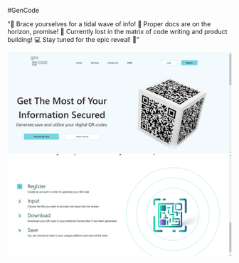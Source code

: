 #GenCode

"🎉 Brace yourselves for a tidal wave of info! 🌊 Proper docs are on the horizon, promise! 📝 Currently lost in the matrix of code writing and product building! 💻 Stay tuned for the epic reveal! 🚀"

![Gen_Code](./src/assets/Documentation%20Images/Screenshot%20(165).png)
![Gen_Code](./src/assets/Documentation%20Images/Screenshot%20(166).png)
